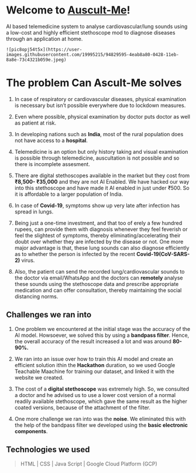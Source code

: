 # Welcome to [Auscult-Me](https://github.com/ishwariyjoshi/Auscult-Me)!

AI based telemedicine system to analyse cardiovascular/lung sounds using a low-cost and highly efficient stethoscope mod to diagnose diseases through an application at home.
```
![pic8opj54t5x](https://user-images.githubusercontent.com/19995215/94829595-4eab8a80-0428-11eb-8a8e-73c4321b059e.jpeg)

```

# The problem Can **Ascult-Me** solves

1) In case of respiratory or cardiovascular diseases, physical examination is necessary but isn’t possible everywhere due to lockdown measures.

2) Even where possible, physical examination by doctor puts doctor as well as patient at risk.

3) In developing nations such as **India**, most of the rural population does not have access to a **hospital**.

4) Telemedicine is an option but only history taking and visual examination is possible through telemedicine, auscultation is not possible and so there is incomplete assesment.

5) There are digital stethoscopes available in the market but they cost from **₹8,500- ₹35,000** and they are not AI Enabled. We have hacked our way into this stethoscope and have made it AI enabled in just under ₹500. So it is affordable to a larger population of India.

5) In case of **Covid-19**, symptoms show up very late after infection has spread in lungs.

6) Being just a one-time investment, and that too of erely a few hundred rupees, can provide them with diagnosis whenever they feel feverish or feel the slightest of symptoms, thereby eliminating/accelerating their doubt over whether they are infected by the disease or not. One more major advantage is that, these lung sounds can also diagnose efficiently as to whether the person is infected by the recent **Covid-19(CoV-SARS-2)** virus.

7) Also, the patient can send the recorded lung/cardiovascular sounds to the doctor via email/WhatsApp and the doctors can **remotely** analyse these sounds using the stethoscope data and prescribe appropriate medication and can offer consultation, thereby maintaining the social distancing norms.

## Challenges we ran into

1) One problem we encountered at the initial stage was the accuracy of the AI model. Howsoever, we solved this by using a **bandpass filter**. Hence, the overall accuracy of the result increased a lot and was around **80-90%.**

2) We ran into an issue over how to train this AI model and create an efficient solution ithin the **Hackathon** duration, so we used Google Teachable Maachine for training our dataset, and linked it with the website we created.

3) The cost of a **digital stethoscope** was extremely high. So, we consulted a doctor and he advised us to use a lower cost version of a normal readily available stethoscope, which gave the same result as the higher coated versions, because of the attachment of the filter.

4) One more challenge we ran into was the **noise**. We eliminated this with the help of the bandpass filter we developed using the **basic electronic components**.

##  Technologies we used

>HTML |
>CSS |
>Java Script |
>Google Cloud Platform (GCP)
